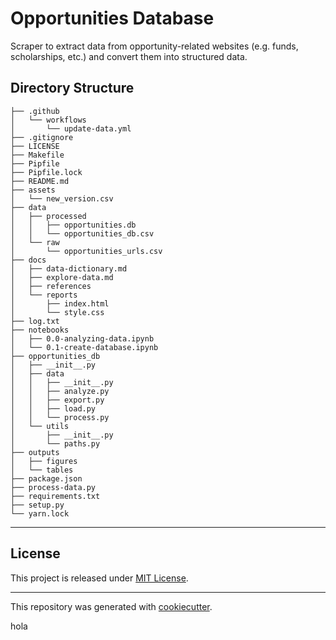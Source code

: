 # Opportunities Database
Scraper to extract data from opportunity-related websites (e.g. funds, scholarships, etc.) and convert them into structured data.

## Directory Structure
```
├── .github
│   └── workflows
│       └── update-data.yml
├── .gitignore
├── LICENSE
├── Makefile
├── Pipfile
├── Pipfile.lock
├── README.md
├── assets
│   └── new_version.csv
├── data
│   ├── processed
│   │   ├── opportunities.db
│   │   └── opportunities_db.csv
│   └── raw
│       └── opportunities_urls.csv
├── docs
│   ├── data-dictionary.md
│   ├── explore-data.md
│   ├── references
│   └── reports
│       ├── index.html
│       └── style.css
├── log.txt
├── notebooks
│   ├── 0.0-analyzing-data.ipynb
│   └── 0.1-create-database.ipynb
├── opportunities_db
│   ├── __init__.py
│   ├── data
│   │   ├── __init__.py
│   │   ├── analyze.py
│   │   ├── export.py
│   │   ├── load.py
│   │   └── process.py
│   └── utils
│       ├── __init__.py
│       └── paths.py
├── outputs
│   ├── figures
│   └── tables
├── package.json
├── process-data.py
├── requirements.txt
├── setup.py
└── yarn.lock
```
---

## License

This project is released under [MIT License](/LICENSE).

---

This repository was generated with [cookiecutter](https://github.com/cookiecutter/cookiecutter).



hola
